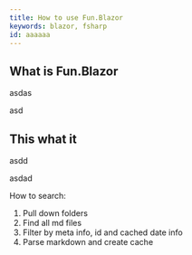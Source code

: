 ```yaml
---
title: How to use Fun.Blazor
keywords: blazor, fsharp
id: aaaaaa
---
```


## What is Fun.Blazor

asdas

asd



## This what it 

asdd

asdad

How to search:

1. Pull down folders
2. Find all md files
3. Filter by meta info, id and cached date info
4. Parse markdown and create cache
